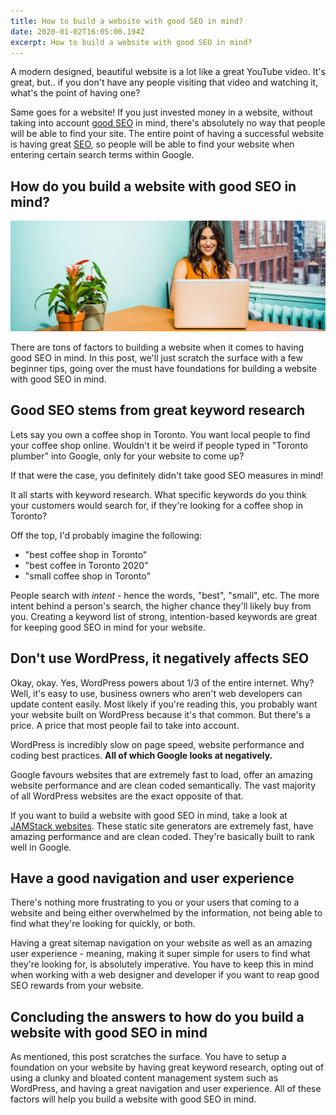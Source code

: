 ```yaml
---
title: How to build a website with good SEO in mind?
date: 2020-01-02T16:05:00.194Z
excerpt: How to build a website with good SEO in mind?
---
```

A modern designed, beautiful website is a lot like a great YouTube video. It's great, but.. if you don't have any people visiting that video and watching it, what's the point of having one?

Same goes for a website! If you just invested money in a website, without taking into account [good SEO](https://infused.agency/seo) in mind, there's absolutely no way that people will be able to find your site. The entire point of having a successful website is having great [SEO](https://en.wikipedia.org/wiki/Search_engine_optimization), so people will be able to find your website when entering certain search terms within Google.

## How do you build a website with good SEO in mind?

![How do you build a website with good SEO in mind?](/../uploads/how-to-build-a-website-with-good-seo-in-mind.jpg)

There are tons of factors to building a website when it comes to having good SEO in mind. In this post, we'll just scratch the surface with a few beginner tips, going over the must have foundations for building a website with good SEO in mind.

## Good SEO stems from great keyword research

Lets say you own a coffee shop in Toronto. You want local people to find your coffee shop online. Wouldn't it be weird if people typed in "Toronto plumber" into Google, only for your website to come up?

If that were the case, you definitely didn't take good SEO measures in mind!

It all starts with keyword research. What specific keywords do you think your customers would search for, if they're looking for a coffee shop in Toronto?

Off the top, I'd probably imagine the following:

* "best coffee shop in Toronto"
* "best coffee in Toronto 2020"
* "small coffee shop in Toronto"

People search with *intent -* hence the words, "best", "small", etc. The more intent behind a person's search, the higher chance they'll likely buy from you. Creating a keyword list of strong, intention-based keywords are great for keeping good SEO in mind for your website.

## Don't use WordPress, it negatively affects SEO

Okay, okay. Yes, WordPress powers about 1/3 of the entire internet. Why? Well, it's easy to use, business owners who aren't web developers can update content easily. Most likely if you're reading this, you probably want your website built on WordPress because it's that common. But there's a price. A price that most people fail to take into account.

WordPress is incredibly slow on page speed, website performance and coding best practices. **All of which Google looks at negatively.**

Google favours websites that are extremely fast to load, offer an amazing website performance and are clean coded semantically. The vast majority of all WordPress websites are the exact opposite of that.

If you want to build a website with good SEO in mind, take a look at [JAMStack websites](https://www.staticgen.com/). These static site generators are extremely fast, have amazing performance and are clean coded. They're basically built to rank well in Google.

## Have a good navigation and user experience

There's nothing more frustrating to you or your users that coming to a website and being either overwhelmed by the information, not being able to find what they're looking for quickly, or both.

Having a great sitemap navigation on your website as well as an amazing user experience - meaning, making it super simple for users to find what they're looking for, is absolutely imperative. You have to keep this in mind when working with a web designer and developer if you want to reap good SEO rewards from your website.

## Concluding the answers to how do you build a website with good SEO in mind

As mentioned, this post scratches the surface. You have to setup a foundation on your website by having great keyword research, opting out of using a clunky and bloated content management system such as WordPress, and having a great navigation and user experience. All of these factors will help you build a website with good SEO in mind.
